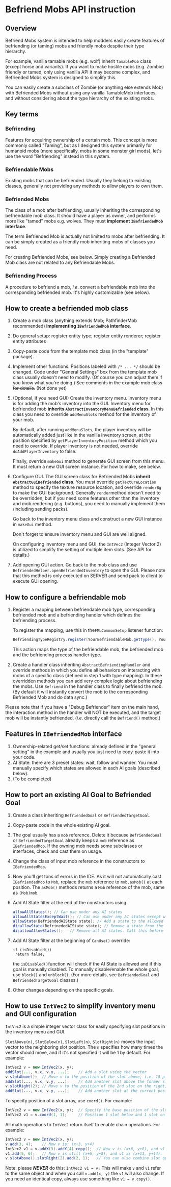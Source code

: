 # Befriend Mobs API instruction

## Overview

Befriend Mobs system is intended to help modders easily create features of befriending (or taming) mobs and friendly mobs despite their type hierarchy.

For example, vanilla tamable mobs (e.g. wolf) inherit `TamableMob` class (except horse and variants). If you want to make hostile mobs (e.g. Zombie) friendly or tamed, only using vanilla API it may become complex, and Befriended Mobs system is designed to simplify this. 

You can easily create a subclass of Zombie (or anything else extends Mob) with Befriended Mobs  without using any vanilla TamableMob interfaces, and without considering about the type hierarchy of the existing mobs.



## Key terms

### Befriending

Features for acquiring ownership of a certain mob. This concept is more commonly called "Taming", but as I designed this system primarily for humanoid mobs (more specifically, mobs in some monster girl mods), let's use the word "Befriending" instead in this system.

### Befriendable Mobs

Existing mobs that can be befriended. Usually they belong to existing classes, generally not providing any methods to allow players to own them.

### Befriended Mobs

The class of a mob after befriending, usually inheriting the corresponding befriendable mob class. It should have a player as owner, and performs more like "tamed" mobs e.g. wolves. They must **implement `IBefriendedMob` interface**. 

The term Befriended Mob is actually not limited to mobs after befriending. It can be simply created as a friendly mob inheriting mobs of classes you need.

For creating Befriended Mobs, see below. Simply creating a Befriended Mob class are not related to any Befriendable Mobs.

### Befriending Process

A procedure to befriend a mob, *i.e*. convert a befriendable mob into the corresponding befriended mob. It's highly customizable (see below).



## How to create a befriended mob class

1. Create a mob class (anything extends Mob; PathfinderMob recommended) **implementing `IBefriendedMob` interface**. 

2. Do general setup: register entity type; register entity renderer; register entity attributes

3. Copy-paste code from the template mob class (in the "template" package). 

4. Implement other functions. Positions labeled with `/* ... */` should be changed. Code under "General Settings" box from the template mob class usually doesn't need to modify. (Of course you can adjust them if you know what you're doing.)  ~~See comments in the example mob class for details.~~ (Not done yet)

5. (Optional, if you need GUI) Create the inventory menu. Inventory menu is for adding the mob's inventory into the GUI. Inventory menu for befriended mob **inherits `AbstractInventoryMenuBefriended` class**. In this class you need to override `addMenuSlots` method for the inventory of your mob. 

   By default, after running `addMenuSlots`, the player inventory will be automatically added just like in the vanilla inventory screen, at the position specified by `getPlayerInventoryPosition` method which you need to override. If player inventory is not needed, override `doAddPlayerInventory` to false.

   Finally, override `makeGui` method to generate GUI screen from this menu. It must return a new GUI screen instance. For how to make, see below.

6. Configure GUI. The GUI screen class for Befriended Mobs **inherit `AbstractGuiBefriended` class**. You must override `getTextureLocation` method to specify the texture resource location, and override `renderBg` to make the GUI background. Generally `render`method doesn't need to be overridden, but if you need some features other than the inventory and mob rendering (*e.g*. buttons), you need to manually implement them (including sending packs).

   Go back to the inventory menu class and construct a new GUI instance in `makeGui` method.

   Don't forget to ensure inventory menu and GUI are well aligned.

   On configuring inventory menu and GUI, the `IntVec2` (Integer Vector 2) is utilized to simplify the setting of multiple item slots. (See API for details.)

7. Add opening GUI action. Go back to the mob class and use `BefriendedHelper.openBefriendedInventory` to open the GUI. Please note that this method is only executed on SERVER and send pack to client to execute GUI opening.

## How to configure a befriendable mob

1. Register a mapping between befriendable mob type, corresponding befriended mob and a befriending handler which defines the befriending process.

   To register the mapping, use this in the`FMLCommonSetup` listener function:

   ```java
   BefriendingTypeRegistry.register(YourBefriendableMob.getType(), YourBefriendedMob.getType(), new YourBefriendingHandler());
   ```

   This action maps the type of the befriendable mob, the befriended mob and the befriending process handler type. 

2)  Create a handler class inheriting `AbstractBefriendingHandler` and override methods in which you define all behaviors on interacting with mobs of a specific class (defined in step 1 with type mapping). In these overridden methods you can add very complex logic about befriending the mobs. Use `Befriend` in the handler class to finally befriend the mob. (By default it will instantly convert the mob to the corresponding Befriended Mob and do data sync.)

   Please note that if you have a "Debug Befriender" item on the main hand, the interaction method in the handler will NOT be executed, and the target mob will be instantly befriended. (*i.e*. directly call the `Befriend()` method.)

## Features in `IBefriendedMob` interface

1. Ownership-related get/set functions: already defined in the "general setting" in the example and usually you just need to copy-paste it into your code.
2. AI State: there are 3 preset states: wait, follow and wander. You must manually specify which states are allowed in each AI goals (described below).
3.  (To be completed)

## How to port an existing AI Goal to Befriended Goal

1. Create a class inheriting `BefriendedGoal` or `BefriendedTargetGoal`.

2. Copy-paste code in the whole existing AI goal.

3. The goal usually has a `mob` reference. Delete it because `BefriendedGoal` or `BefriendedTargetGoal` already keeps a `mob` reference as `IBefriendedMob`. If the owning mob needs some subclasses or interfaces, check and cast them on usage.

4. Change the class of input mob reference in the constructors to `IBefriendedMob`.

5. Now you'll get tons of errors in the IDE. As it will not automatically cast `IBefriendedMob` to `Mob`, replace the `mob` reference to `mob.asMob()` at each position. The `asMob()` methods returns a `Mob` reference of the mob, same as `(Mob)mob`.

6. Add AI State filter at the end of the constructors using:

   ```java
   allowAllStates(); // Can use under any AI states
   allowAllStatesExceptWait(); // Can use under any AI states except wait
   allowState(BefriendedAIState state); // Add a state to the allowed list
   disallowState(BefrinededAIState state); // Remove a state from the allowed list
   disallowAllowStates();	// Remove all AI states. Call this before reset AIState filter if the class is inheriting other Befriended (Target) Goal class instead of the raw BefriendedGoal or BefriendedTargetGoal.
   ```

   

7. Add AI State filter at the beginning of `CanUse()` override:

   ```
   if (isDisabled())
   	return false;
   ```

   the `isDisabled()`function will check if the AI State is allowed and if this goal is manually disabled. To manually disable/enable the whole goal, use `block()` and `unblock()`. (For more details, see `BefriendedGoal` and `BefriendedTargetGoal` classes.)

8. Other changes depending on the specific goals.

## How to use `IntVec2` to simplify inventory menu and GUI configuration

`IntVec2` is a simple integer vector class for easily specifying slot positions in the inventory menu and GUI.

`SlotAbove(n)`, `SlotBelow(n)`, `SlotLeft(n)`, `SlotRight(n)` moves the input vector to the neighboring slot position. The `n` specifies how many times the vector should move, and if it's not specified it will be 1 by default. For example:

```java
IntVec2 v = new IntVec2(x, y); 
addSlot(..., v.x, v.y, ...); 	// Add a slot using the vector
v.slotAbove();	// Move v to the position of the slot above, i.e. 18 pixels upward.
addSlot(..., v.x, v.y, ...);	// Add another slot above the former slot
v.slotRight(2);	// Move v to the position of the 2nd slot on the right, i.e. 36 pixels on the right.
addSlot(..., v.x, v.y, ...);	// Add another slot at the current position. Now v is (x+36, y-18).
```

To specify position of a slot array, use `coord()`. For example:

```java
IntVec2 v = new IntVec2(x, y);	// Specify the base position of the slot array
IntVec2 v1 = v.coord(1, 1);		// Position 1 slot below and 1 slot on the right of the base position v, equals to new IntVec2(v.x + 18, v.y + 18). Please note that coord() returns a new IntVec2 instance and v doesn't change.
```

All math operations to `IntVec2` return itself to enable chain operations. For example:

```java
IntVec2 v = new IntVec2(x, y);
v.add(3, 4);	// Now v is: (x+3, y+4)
IntVec2 v1 = v.addX(3).addY(4).copy();	// Now v is (x+6, y+8), and v1 is copied from v.
v1.add(5, 6);	// Now v is still (x+6, y+8), and v1 is (x+11, y+14).
v.slotAbove().slotRight(2).add(2, 1);	// You can also combine slot operations and math operations in a chain
```

Note: please ***NEVER*** do this: `IntVec2 v1 = v;` This will make `v` and `v1` refer to the same object and when you call `v.add(x, y)` the `v1` will also change. If you need an identical copy, always use something like `v1 = v.copy()`.


